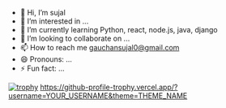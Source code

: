 - 👋 Hi, I’m sujal
- 👀 I’m interested in ...
- 🌱 I’m currently learning Python, react, node.js, java, django
- 💞️ I’m looking to collaborate on ...
- 📫 How to reach me gauchansujal0@gmail.com
- 😄 Pronouns: ...
- ⚡ Fun fact: ...

[![trophy](https://github-profile-trophy.vercel.app/?username=sujal123&theme=darkhub)](https://github.com/ryo-ma/github-profile-trophy)
https://github-profile-trophy.vercel.app/?username=YOUR_USERNAME&theme=THEME_NAME


<!---
gauchansujal/gauchansujal is a ✨ special ✨ repository because its `README.md` (this file) appears on your GitHub profile.
You can click the Preview link to take a look at your changes.
--->
